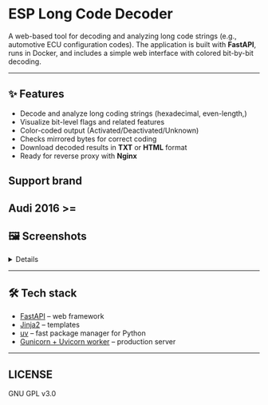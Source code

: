 # ESP Long Code Decoder

A web-based tool for decoding and analyzing long code strings (e.g., automotive ECU configuration codes).
The application is built with **FastAPI**, runs in Docker, and includes a simple web interface with colored bit-by-bit decoding.

---

## ✨ Features

- Decode and analyze long coding strings (hexadecimal, even-length,)
- Visualize bit-level flags and related features
- Color-coded output (Activated/Deactivated/Unknown)
- Checks mirrored bytes for correct coding
- Download decoded results in **TXT** or **HTML** format
- Ready for reverse proxy with **Nginx**

## Support brand
Audi 2016 >=
---

## 🖼 Screenshots
<details>

    ![Web UI](docs/screenshot-ui.png)

</details>

---

## 🛠 Tech stack

- [FastAPI](https://fastapi.tiangolo.com/) – web framework
- [Jinja2](https://jinja.palletsprojects.com/) – templates
- [uv](https://docs.astral.sh/uv/) – fast package manager for Python
- [Gunicorn + Uvicorn worker](https://www.uvicorn.org/) – production server

---

## LICENSE
GNU GPL v3.0
